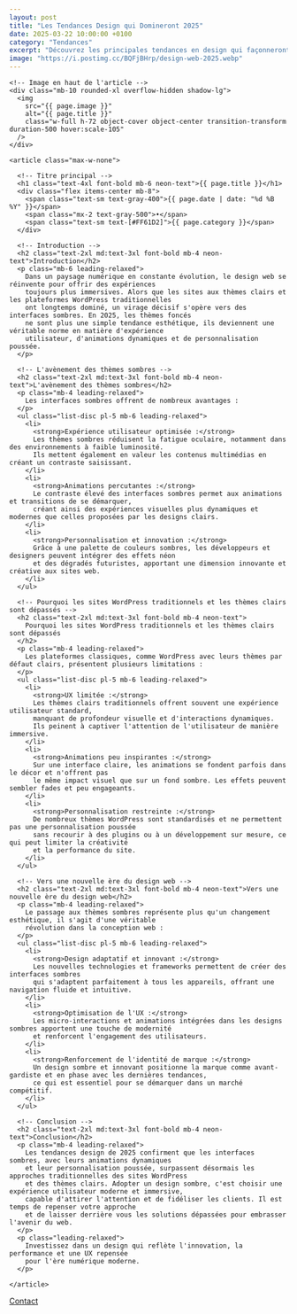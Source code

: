 ```yaml
---
layout: post
title: "Les Tendances Design qui Domineront 2025"
date: 2025-03-22 10:00:00 +0100
category: "Tendances"
excerpt: "Découvrez les principales tendances en design qui façonneront l'esthétique des portfolios en 2025."
image: "https://i.postimg.cc/BQFjBHrp/design-web-2025.webp"
---
```

<main class="pt-24 pb-16 bg-[#0A0118] text-white">
  <div class="container mx-auto px-4 max-w-4xl">

    <!-- Image en haut de l'article -->
    <div class="mb-10 rounded-xl overflow-hidden shadow-lg">
      <img 
        src="{{ page.image }}" 
        alt="{{ page.title }}" 
        class="w-full h-72 object-cover object-center transition-transform duration-500 hover:scale-105"
      />
    </div>

    <article class="max-w-none">

      <!-- Titre principal -->
      <h1 class="text-4xl font-bold mb-6 neon-text">{{ page.title }}</h1>
      <div class="flex items-center mb-8">
        <span class="text-sm text-gray-400">{{ page.date | date: "%d %B %Y" }}</span>
        <span class="mx-2 text-gray-500">•</span>
        <span class="text-sm text-[#FF61D2]">{{ page.category }}</span>
      </div>
      
      <!-- Introduction -->
      <h2 class="text-2xl md:text-3xl font-bold mb-4 neon-text">Introduction</h2>
      <p class="mb-6 leading-relaxed">
        Dans un paysage numérique en constante évolution, le design web se réinvente pour offrir des expériences 
        toujours plus immersives. Alors que les sites aux thèmes clairs et les plateformes WordPress traditionnelles 
        ont longtemps dominé, un virage décisif s'opère vers des interfaces sombres. En 2025, les thèmes foncés 
        ne sont plus une simple tendance esthétique, ils deviennent une véritable norme en matière d'expérience 
        utilisateur, d'animations dynamiques et de personnalisation poussée.
      </p>
      
      <!-- L'avènement des thèmes sombres -->
      <h2 class="text-2xl md:text-3xl font-bold mb-4 neon-text">L'avènement des thèmes sombres</h2>
      <p class="mb-4 leading-relaxed">
        Les interfaces sombres offrent de nombreux avantages :
      </p>
      <ul class="list-disc pl-5 mb-6 leading-relaxed">
        <li>
          <strong>Expérience utilisateur optimisée :</strong> 
          Les thèmes sombres réduisent la fatigue oculaire, notamment dans des environnements à faible luminosité. 
          Ils mettent également en valeur les contenus multimédias en créant un contraste saisissant.
        </li>
        <li>
          <strong>Animations percutantes :</strong> 
          Le contraste élevé des interfaces sombres permet aux animations et transitions de se démarquer, 
          créant ainsi des expériences visuelles plus dynamiques et modernes que celles proposées par les designs clairs.
        </li>
        <li>
          <strong>Personnalisation et innovation :</strong> 
          Grâce à une palette de couleurs sombres, les développeurs et designers peuvent intégrer des effets néon 
          et des dégradés futuristes, apportant une dimension innovante et créative aux sites web.
        </li>
      </ul>
      
      <!-- Pourquoi les sites WordPress traditionnels et les thèmes clairs sont dépassés -->
      <h2 class="text-2xl md:text-3xl font-bold mb-4 neon-text">
        Pourquoi les sites WordPress traditionnels et les thèmes clairs sont dépassés
      </h2>
      <p class="mb-4 leading-relaxed">
        Les plateformes classiques, comme WordPress avec leurs thèmes par défaut clairs, présentent plusieurs limitations :
      </p>
      <ul class="list-disc pl-5 mb-6 leading-relaxed">
        <li>
          <strong>UX limitée :</strong> 
          Les thèmes clairs traditionnels offrent souvent une expérience utilisateur standard, 
          manquant de profondeur visuelle et d'interactions dynamiques. 
          Ils peinent à captiver l'attention de l'utilisateur de manière immersive.
        </li>
        <li>
          <strong>Animations peu inspirantes :</strong> 
          Sur une interface claire, les animations se fondent parfois dans le décor et n'offrent pas 
          le même impact visuel que sur un fond sombre. Les effets peuvent sembler fades et peu engageants.
        </li>
        <li>
          <strong>Personnalisation restreinte :</strong> 
          De nombreux thèmes WordPress sont standardisés et ne permettent pas une personnalisation poussée 
          sans recourir à des plugins ou à un développement sur mesure, ce qui peut limiter la créativité 
          et la performance du site.
        </li>
      </ul>
      
      <!-- Vers une nouvelle ère du design web -->
      <h2 class="text-2xl md:text-3xl font-bold mb-4 neon-text">Vers une nouvelle ère du design web</h2>
      <p class="mb-4 leading-relaxed">
        Le passage aux thèmes sombres représente plus qu'un changement esthétique, il s'agit d'une véritable 
        révolution dans la conception web :
      </p>
      <ul class="list-disc pl-5 mb-6 leading-relaxed">
        <li>
          <strong>Design adaptatif et innovant :</strong> 
          Les nouvelles technologies et frameworks permettent de créer des interfaces sombres 
          qui s'adaptent parfaitement à tous les appareils, offrant une navigation fluide et intuitive.
        </li>
        <li>
          <strong>Optimisation de l'UX :</strong> 
          Les micro-interactions et animations intégrées dans les designs sombres apportent une touche de modernité 
          et renforcent l'engagement des utilisateurs.
        </li>
        <li>
          <strong>Renforcement de l'identité de marque :</strong> 
          Un design sombre et innovant positionne la marque comme avant-gardiste et en phase avec les dernières tendances, 
          ce qui est essentiel pour se démarquer dans un marché compétitif.
        </li>
      </ul>
      
      <!-- Conclusion -->
      <h2 class="text-2xl md:text-3xl font-bold mb-4 neon-text">Conclusion</h2>
      <p class="mb-4 leading-relaxed">
        Les tendances design de 2025 confirment que les interfaces sombres, avec leurs animations dynamiques 
        et leur personnalisation poussée, surpassent désormais les approches traditionnelles des sites WordPress 
        et des thèmes clairs. Adopter un design sombre, c'est choisir une expérience utilisateur moderne et immersive, 
        capable d'attirer l'attention et de fidéliser les clients. Il est temps de repenser votre approche 
        et de laisser derrière vous les solutions dépassées pour embrasser l'avenir du web.
      </p>
      <p class="leading-relaxed">
        Investissez dans un design qui reflète l'innovation, la performance et une UX repensée 
        pour l'ère numérique moderne.
      </p>
      
    </article>
  </div>
</main>
<!-- Bouton CTA sticky -->
<a href="https://athenapro.ovh/Contact.html" class="fixed bottom-4 right-4 bg-[#FF61D2] text-white font-bold py-3 px-5 rounded-full shadow-lg transition-all hover:scale-105 hover:shadow-2xl">
  Contact
</a>

